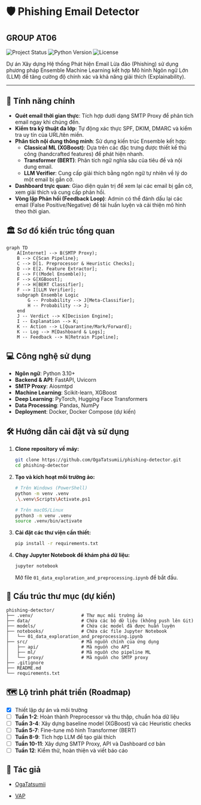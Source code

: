 # 🛡️ Phishing Email Detector
## GROUP AT06
![Project Status](https://img.shields.io/badge/status-in%20progress-yellow)
![Python Version](https://img.shields.io/badge/Python-3.10%2B-blue)
![License](https://img.shields.io/badge/License-MIT-green)

Dự án Xây dựng Hệ thống Phát hiện Email Lừa đảo (Phishing) sử dụng phương pháp Ensemble Machine Learning kết hợp Mô hình Ngôn ngữ Lớn (LLM) để tăng cường độ chính xác và khả năng giải thích (Explainability).

---

## 🚀 Tính năng chính

-   **Quét email thời gian thực**: Tích hợp dưới dạng SMTP Proxy để phân tích email ngay khi chúng đến.
-   **Kiểm tra kỹ thuật đa lớp**: Tự động xác thực SPF, DKIM, DMARC và kiểm tra uy tín của URL/tên miền.
-   **Phân tích nội dung thông minh**: Sử dụng kiến trúc Ensemble kết hợp:
    -   **Classical ML (XGBoost)**: Dựa trên các đặc trưng được thiết kế thủ công (handcrafted features) để phát hiện nhanh.
    -   **Transformer (BERT)**: Phân tích ngữ nghĩa sâu của tiêu đề và nội dung email.
    -   **LLM Verifier**: Cung cấp giải thích bằng ngôn ngữ tự nhiên về lý do một email bị gắn cờ.
-   **Dashboard trực quan**: Giao diện quản trị để xem lại các email bị gắn cờ, xem giải thích và cung cấp phản hồi.
-   **Vòng lặp Phản hồi (Feedback Loop)**: Admin có thể đánh dấu lại các email (False Positive/Negative) để tái huấn luyện và cải thiện mô hình theo thời gian.

## 🏛️ Sơ đồ kiến trúc tổng quan

```mermaid
graph TD
    A[Internet] --> B(SMTP Proxy);
    B --> C{Scan Pipeline};
    C --> D[1. Preprocessor & Heuristic Checks];
    D --> E[2. Feature Extractor];
    E --> F((Model Ensemble));
    F --> G[XGBoost];
    F --> H[BERT Classifier];
    F --> I[LLM Verifier];
    subgraph Ensemble Logic
        G -- Probability --> J[Meta-Classifier];
        H -- Probability --> J;
    end
    J -- Verdict --> K[Decision Engine];
    I -- Explanation --> K;
    K -- Action --> L[Quarantine/Mark/Forward];
    K -- Log --> M[Dashboard & Logs];
    M -- Feedback --> N[Retrain Pipeline];
```

## 💻 Công nghệ sử dụng

-   **Ngôn ngữ**: Python 3.10+
-   **Backend & API**: FastAPI, Uvicorn
-   **SMTP Proxy**: Aiosmtpd
-   **Machine Learning**: Scikit-learn, XGBoost
-   **Deep Learning**: PyTorch, Hugging Face Transformers
-   **Data Processing**: Pandas, NumPy
-   **Deployment**: Docker, Docker Compose (dự kiến)

## 🛠️ Hướng dẫn cài đặt và sử dụng

1.  **Clone repository về máy:**
    ```bash
    git clone https://github.com/OgaTatsumii/phishing-detector.git
    cd phishing-detector
    ```

2.  **Tạo và kích hoạt môi trường ảo:**
    ```bash
    # Trên Windows (PowerShell)
    python -m venv .venv
    .\.venv\Scripts\Activate.ps1

    # Trên macOS/Linux
    python3 -m venv .venv
    source .venv/bin/activate
    ```

3.  **Cài đặt các thư viện cần thiết:**
    ```bash
    pip install -r requirements.txt
    ```

4.  **Chạy Jupyter Notebook để khám phá dữ liệu:**
    ```bash
    jupyter notebook
    ```
    Mở file `01_data_exploration_and_preprocessing.ipynb` để bắt đầu.

## 📂 Cấu trúc thư mục (dự kiến)

```
phishing-detector/
├── .venv/                  # Thư mục môi trường ảo
├── data/                   # Chứa các bộ dữ liệu (không push lên Git)
├── models/                 # Chứa các model đã được huấn luyện
├── notebooks/              # Chứa các file Jupyter Notebook
│   └── 01_data_exploration_and_preprocessing.ipynb
├── src/                    # Mã nguồn chính của ứng dụng
│   ├── api/                # Mã nguồn cho API
│   ├── ml/                 # Mã nguồn cho pipeline ML
│   └── proxy/              # Mã nguồn cho SMTP proxy
├── .gitignore
├── README.md
└── requirements.txt
```

## 🗺️ Lộ trình phát triển (Roadmap)

-   [x] Thiết lập dự án và môi trường
-   [ ] **Tuần 1-2**: Hoàn thành Preprocessor và thu thập, chuẩn hóa dữ liệu
-   [ ] **Tuần 3-4**: Xây dựng baseline model (XGBoost) và các Heuristic checks
-   [ ] **Tuần 5-7**: Fine-tune mô hình Transformer (BERT)
-   [ ] **Tuần 8-9**: Tích hợp LLM để tạo giải thích
-   [ ] **Tuần 10-11**: Xây dựng SMTP Proxy, API và Dashboard cơ bản
-   [ ] **Tuần 12**: Kiểm thử, hoàn thiện và viết báo cáo

## 👥 Tác giả

-   [OgaTatsumii](https://github.com/OgaTatsumii)

-   [VAP](https://github.com/Anhphung14)


